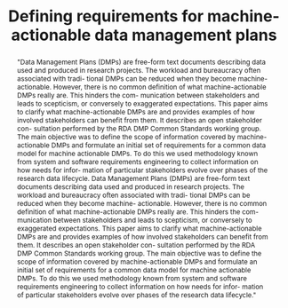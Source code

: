 ---
abstract: "\"Data Management Plans (DMPs) are free-form text documents describing
  data used and produced in research projects. The workload and bureaucracy often
  associated with tradi- tional DMPs can be reduced when they become machine- actionable.
  However, there is no common definition of what machine-actionable DMPs really are.
  This hinders the com- munication between stakeholders and leads to scepticism, or
  conversely to exaggerated expectations. This paper aims to clarify what machine-actionable
  DMPs are and provides examples of how involved stakeholders can benefit from them.
  It describes an open stakeholder con- sultation performed by the RDA DMP Common
  Standards working group. The main objective was to define the scope of information
  covered by machine-actionable DMPs and formulate an initial set of requirements
  for a common data model for machine actionable DMPs. To do this we used methodology
  known from system and software requirements engineering to collect information on
  how needs for infor- mation of particular stakeholders evolve over phases of the
  research data lifecycle.\tData Management Plans (DMPs) are free-form text documents
  describing data used and produced in research projects. The workload and bureaucracy
  often associated with tradi- tional DMPs can be reduced when they become machine-
  actionable. However, there is no common definition of what machine-actionable DMPs
  really are. This hinders the com- munication between stakeholders and leads to scepticism,
  or conversely to exaggerated expectations. This paper aims to clarify what machine-actionable
  DMPs are and provides examples of how involved stakeholders can benefit from them.
  It describes an open stakeholder con- sultation performed by the RDA DMP Common
  Standards working group. The main objective was to define the scope of information
  covered by machine-actionable DMPs and formulate an initial set of requirements
  for a common data model for machine actionable DMPs. To do this we used methodology
  known from system and software requirements engineering to collect information on
  how needs for infor- mation of particular stakeholders evolve over phases of the
  research data lifecycle.\""
creators:
- Tomasz Miksa
- Peter Neish
- Paul Walk
- Andreas Rauber
date: null
document_url: https://services.phaidra.univie.ac.at/api/object/o:923628/download
grand_parent: iPRES
institutions: []
keywords:
- boston
landing_page_url: https://phaidra.univie.ac.at/o:923628
language: eng
layout: publication
license: CC BY 4.0 International
notes_url: null
parent: iPRES 2018
publication_type: paper
size: 970093
slides_url: null
source_name: iPRES
stream_url: null
title: Defining requirements for machine-actionable data management plans
year: 2018
---